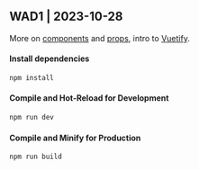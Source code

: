 ## WAD1 | 2023-10-28
More on
[components](https://vuejs.org/guide/essentials/component-basics.html)
and
[props](https://vuejs.org/guide/components/props.html),
intro to
[Vuetify](https://vuetifyjs.com/en/).

#### Install dependencies
```sh
npm install
```

#### Compile and Hot-Reload for Development

```sh
npm run dev
```

#### Compile and Minify for Production

```sh
npm run build

